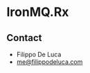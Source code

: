 IronMQ.Rx
=========

## Contact ##

- Filippo De Luca
- <a href="me@filippodeluca.com">me@filippodeluca.com</a>
